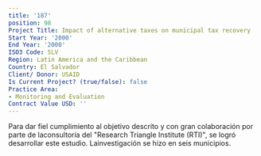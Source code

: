 ```yaml
---
title: '187'
position: 98
Project Title: Impact of alternative taxes on municipal tax recovery
Start Year: '2000'
End Year: '2000'
ISO3 Code: SLV
Region: Latin America and the Caribbean
Country: El Salvador
Client/ Donor: USAID
Is Current Project? (true/false): false
Practice Area:
- Monitoring and Evaluation
Contract Value USD: ''
---
```


Para dar fiel cumplimiento al objetivo descrito y con gran colaboración por parte de laconsultoría del \"Research Triangle Institute (RTI)\", se logró desarrollar este estudio. Lainvestigación se hizo en seis municipios.
